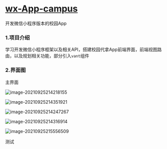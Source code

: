 # [wx-App-campus](https://github.com/Gip886/wx-App-campus)

开发微信小程序版本的校园App

### 1.项目介绍

学习开发微信小程序框架以及相关API，搭建校园代拿App前端界面，前端视图路由，以及规划相关功能，部分引入`vant`组件

### 2.界面图

主界面

![image-20210925214218155](https://cdn.jsdelivr.net/gh/Gip886/picture/img/20210925214219.png)

![image-20210925214351921](https://cdn.jsdelivr.net/gh/Gip886/picture/img/20210925214352.png)

![image-20210925214247267](https://cdn.jsdelivr.net/gh/Gip886/picture/img/20210925214257.png)



![image-20210925214316914](https://cdn.jsdelivr.net/gh/Gip886/picture/img/20210925214318.png)

![image-20210925215556509](https://cdn.jsdelivr.net/gh/Gip886/picture/img/20210925215557.png)

测试